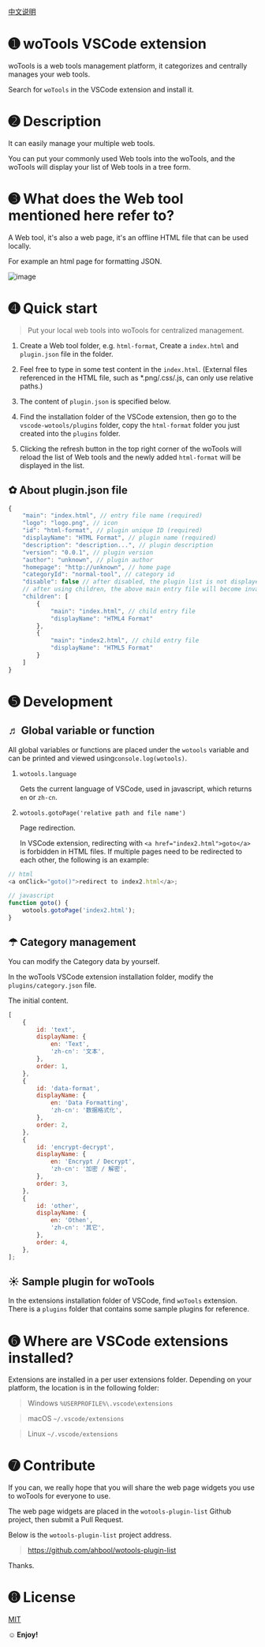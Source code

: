 [中文说明](README.zh-CN.md)

# ➊ woTools VSCode extension

woTools is a web tools management platform, it categorizes and centrally manages your web tools.

Search for `woTools` in the VSCode extension and install it.

# ➋ Description

It can easily manage your multiple web tools.

You can put your commonly used Web tools into the woTools, and the woTools will display your list of Web tools in a tree form.

# ➌ What does the Web tool mentioned here refer to?

A Web tool, it's also a web page, it's an offline HTML file that can be used locally.

For example an html page for formatting JSON.

![image](screenshots/main.png)

# ➍ Quick start

> Put your local web tools into woTools for centralized management.

1. Create a Web tool folder, e.g. `html-format`, Create a `index.html` and `plugin.json` file in the folder.

2. Feel free to type in some test content in the `index.html`. (External files referenced in the HTML file, such as \*.png/.css/.js, can only use relative paths.)

3. The content of `plugin.json` is specified below.

4. Find the installation folder of the VSCode extension, then go to the `vscode-wotools/plugins` folder, copy the `html-format` folder you just created into the `plugins` folder.

5. Clicking the refresh button in the top right corner of the woTools will reload the list of Web tools and the newly added `html-format` will be displayed in the list.

## ✿ About plugin.json file

```javascript
{
    "main": "index.html", // entry file name (required)
    "logo": "logo.png", // icon
    "id": "html-format", // plugin unique ID (required)
    "displayName": "HTML Format", // plugin name (required)
    "description": "description...", // plugin description
    "version": "0.0.1", // plugin version
    "author": "unknown", // plugin author
    "homepage": "http://unknown", // home page
    "categoryId": "normal-tool", // category id
    "disable": false // after disabled, the plugin list is not displayed
    // after using children, the above main entry file will become invalid
    "children": [
        {
            "main": "index.html", // child entry file
            "displayName": "HTML4 Format"
        },
        {
            "main": "index2.html", // child entry file
            "displayName": "HTML5 Format"
        }
    ]
}
```

# ➎ Development

## ♬ Global variable or function

All global variables or functions are placed under the `wotools` variable and can be printed and viewed using`console.log(wotools)`.

1. `wotools.language`

    Gets the current language of VSCode, used in javascript, which returns `en` or `zh-cn`.

2. `wotools.gotoPage('relative path and file name')`

    Page redirection.

    In VSCode extension, redirecting with `<a href="index2.html">goto</a>` is forbidden in HTML files.
    If multiple pages need to be redirected to each other, the following is an example:

```javascript
// html
<a onClick="goto()">redirect to index2.html</a>;

// javascript
function goto() {
    wotools.gotoPage('index2.html');
}
```

## ☂ Category management

You can modify the Category data by yourself.

In the woTools VSCode extension installation folder, modify the `plugins/category.json` file.

The initial content.

```javascript
[
    {
        id: 'text',
        displayName: {
            en: 'Text',
            'zh-cn': '文本',
        },
        order: 1,
    },
    {
        id: 'data-format',
        displayName: {
            en: 'Data Formatting',
            'zh-cn': '数据格式化',
        },
        order: 2,
    },
    {
        id: 'encrypt-decrypt',
        displayName: {
            en: 'Encrypt / Decrypt',
            'zh-cn': '加密 / 解密',
        },
        order: 3,
    },
    {
        id: 'other',
        displayName: {
            en: 'Othen',
            'zh-cn': '其它',
        },
        order: 4,
    },
];
```

## ☀ Sample plugin for woTools

In the extensions installation folder of VSCode, find `woTools` extension. There is a `plugins` folder that contains some sample plugins for reference.

# ➏ Where are VSCode extensions installed?

Extensions are installed in a per user extensions folder. Depending on your platform, the location is in the following folder:

> Windows `%USERPROFILE%\.vscode\extensions`

> macOS `~/.vscode/extensions`

> Linux `~/.vscode/extensions`

# ➐ Contribute

If you can, we really hope that you will share the web page widgets you use to woTools for everyone to use.

The web page widgets are placed in the `wotools-plugin-list` Github project, then submit a Pull Request.

Below is the `wotools-plugin-list` project address.

> https://github.com/ahbool/wotools-plugin-list

Thanks.

# ➑ License

[MIT](LICENSE)

**☺ Enjoy!**
